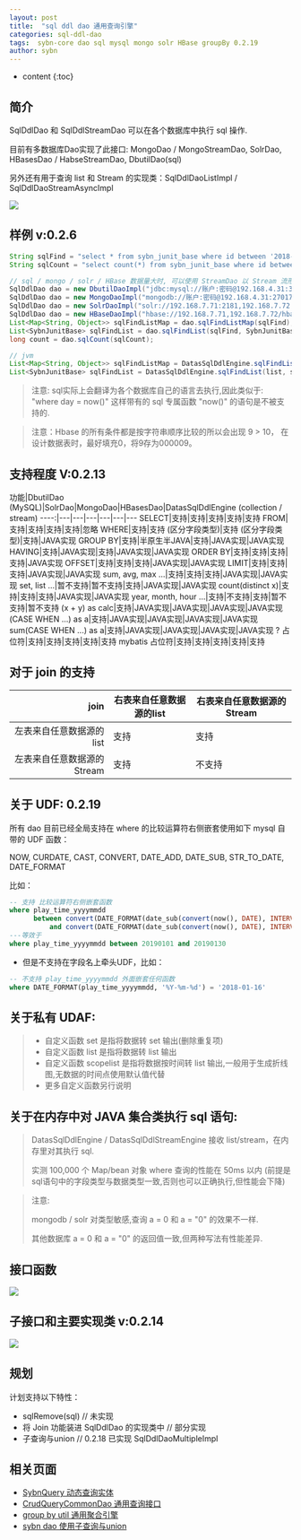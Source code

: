 ```yaml
---
layout: post
title:  "sql ddl dao 通用查询引擎"
categories: sql-ddl-dao
tags:  sybn-core dao sql mysql mongo solr HBase groupBy 0.2.19
author: sybn
---
```


* content
{:toc}

## 简介
SqlDdlDao 和 SqlDdlStreamDao 可以在各个数据库中执行 sql 操作.

目前有多数据库Dao实现了此接口: MongoDao / MongoStreamDao, SolrDao, HBasesDao / HabseStreamDao, DbutilDao(sql)

另外还有用于查询 list 和 Stream 的实现类：SqlDdlDaoListImpl / SqlDdlDaoStreamAsyncImpl

![]({{site.baseurl}}/images/sql_ddl_dao_impl.png)



## 样例 v:0.2.6
```java
String sqlFind = "select * from sybn_junit_base where id between '2018-03-20' and '2018-03-21'";
String sqlCount = "select count(*) from sybn_junit_base where id between '2018-03-20' and '2018-03-21'";

// sql / mongo / solr / HBase 数据量大时, 可以使用 StreamDao 以 Stream 流形式返回数据
SqlDdlDao dao = new DbutilDaoImpl("jdbc:mysql://账户:密码@192.168.4.31:3306,192.168.4.32:3306/test"); // sql
SqlDdlDao dao = new MongoDaoImpl("mongodb://账户:密码@192.168.4.31:27017,192.168.4.32:27017/test"); // mongo
SqlDdlDao dao = new SolrDaoImpl("solr://192.168.7.71:2181,192.168.7.72:2181/solr"); // solr
SqlDdlDao dao = new HBaseDaoImpl("hbase://192.168.7.71,192.168.7.72/hbase-unsecure"); // HBase
List<Map<String, Object>> sqlFindListMap = dao.sqlFindListMap(sqlFind);
List<SybnJunitBase> sqlFindList = dao.sqlFindList(sqlFind, SybnJunitBase.class);
long count = dao.sqlCount(sqlCount);

// jvm
List<Map<String, Object>> sqlFindListMap = DatasSqlDdlEngine.sqlFindListMap(list, sqlFind);
List<SybnJunitBase> sqlFindList = DatasSqlDdlEngine.sqlFindList(list, sqlFind, SybnJunitBase.class);
```

> 注意: sql实际上会翻译为各个数据库自己的语言去执行,因此类似于: "where day = now()" 这样带有的 sql 专属函数 "now()" 的语句是不被支持的. 

> 注意：Hbase 的所有条件都是按字符串顺序比较的所以会出现 9 > 10， 在设计数据表时，最好填充0，将9存为000009。

## 支持程度 V:0.2.13

功能|DbutilDao (MySQL)|SolrDao|MongoDao|HBasesDao|DatasSqlDdlEngine (collection / stream)
----:|---|---|---|---|---|---
SELECT|支持|支持|支持|支持|支持
FROM|支持|支持|支持|支持|忽略
WHERE|支持|支持 (区分字段类型)|支持 (区分字段类型)|支持|JAVA实现
GROUP BY|支持|半原生半JAVA|支持|JAVA实现|JAVA实现
HAVING|支持|JAVA实现|支持|JAVA实现|JAVA实现
ORDER BY|支持|支持|支持|支持|JAVA实现
OFFSET|支持|支持|支持|JAVA实现|JAVA实现
LIMIT|支持|支持|支持|JAVA实现|JAVA实现
sum, avg, max ...|支持|支持|支持|JAVA实现|JAVA实现
set, list ...|暂不支持|暂不支持|支持|JAVA实现|JAVA实现
count(distinct x)|支持|支持|支持|JAVA实现|JAVA实现
year, month, hour ...|支持|不支持|支持|暂不支持|暂不支持
(x + y) as calc|支持|JAVA实现|JAVA实现|JAVA实现|JAVA实现
(CASE WHEN ...) as a|支持|JAVA实现|JAVA实现|JAVA实现|JAVA实现
sum(CASE WHEN ...) as a|支持|JAVA实现|JAVA实现|JAVA实现|JAVA实现
? 占位符|支持|支持|支持|支持|支持
mybatis 占位符|支持|支持|支持|支持|支持


## 对于 join 的支持

join|右表来自任意数据源的list|右表来自任意数据源的Stream
----:|---|---
左表来自任意数据源的list|支持|支持
左表来自任意数据源的Stream|支持|不支持

## 关于 UDF: 0.2.19
所有 dao 目前已经全局支持在 where 的比较运算符右侧嵌套使用如下 mysql 自带的 UDF 函数：

NOW, CURDATE, CAST, CONVERT, DATE_ADD, DATE_SUB, STR_TO_DATE, DATE_FORMAT

比如：
``` sql
-- 支持 比较运算符右侧嵌套函数
where play_time_yyyymmdd 
	  between convert(DATE_FORMAT(date_sub(convert(now(), DATE), INTERVAL 30 day), '%Y%m%d'), SIGNED)
	      and convert(DATE_FORMAT(date_sub(convert(now(), DATE), INTERVAL 1 day), '%Y%m%d'), SIGNED)
---等效于
where play_time_yyyymmdd between 20190101 and 20190130
```

* 但是不支持在字段名上牵头UDF，比如：

``` sql
-- 不支持 play_time_yyyymmdd 外面嵌套任何函数
where DATE_FORMAT(play_time_yyyymmdd, '%Y-%m-%d') = '2018-01-16' 
```

## 关于私有 UDAF:
> * 自定义函数 set 是指将数据转 set 输出(删除重复项)
> * 自定义函数 list 是指将数据转 list 输出
> * 自定义函数 scopelist 是指将数据按时间转 list 输出,一般用于生成折线图,无数据的时间点使用默认值代替
> * 更多自定义函数另行说明

## 关于在内存中对 JAVA 集合类执行 sql 语句:
> 
> DatasSqlDdlEngine / DatasSqlDdlStreamEngine 接收 list/stream，在内存里对其执行 sql.
> 
> 实测 100,000 个 Map/bean 对象 where 查询的性能在 50ms 以内 (前提是sql语句中的字段类型与数据类型一致,否则也可以正确执行,但性能会下降)

> 注意: 
>
> mongodb / solr 对类型敏感,查询 a = 0 和 a = "0" 的效果不一样.
>
> 其他数据库 a = 0 和 a = "0" 的返回值一致,但两种写法有性能差异.

## 接口函数

![]({{site.baseurl}}/images/sql_ddl_dao_fun.png)

## 子接口和主要实现类 v:0.2.14

![]({{site.baseurl}}/images/sql_ddl_dao_sub.png)

## 规划
计划支持以下特性：
- sqlRemove(sql) // 未实现
- 将 Join 功能装进 SqlDdlDao 的实现类中 // 部分实现
- 子查询与union // 0.2.18 已实现 SqlDdlDaoMultipleImpl

## 相关页面
- [SybnQuery 动态查询实体]({{site.baseurl}}/2018/03/28/sybn-query/)
- [CrudQueryCommonDao 通用查询接口]({{site.baseurl}}/2018/03/28/crud-query-common-dao/)
- [group by util 通用聚合引擎]({{site.baseurl}}/2018/04/12/group-by-util/)
- [sybn dao 使用子查询与union]({{site.baseurl}}/2018/12/20/sybn-dao-multiple-impl/)
